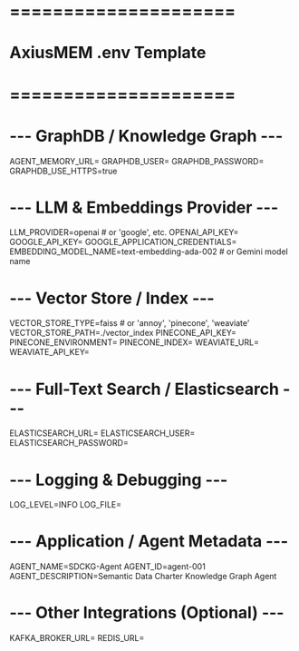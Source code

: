 # =====================
# AxiusMEM .env Template
# =====================

# --- GraphDB / Knowledge Graph ---
AGENT_MEMORY_URL= 
GRAPHDB_USER= 
GRAPHDB_PASSWORD=
GRAPHDB_USE_HTTPS=true

# --- LLM & Embeddings Provider ---
LLM_PROVIDER=openai  # or 'google', etc.
OPENAI_API_KEY=
GOOGLE_API_KEY=
GOOGLE_APPLICATION_CREDENTIALS=
EMBEDDING_MODEL_NAME=text-embedding-ada-002  # or Gemini model name

# --- Vector Store / Index ---
VECTOR_STORE_TYPE=faiss  # or 'annoy', 'pinecone', 'weaviate'
VECTOR_STORE_PATH=./vector_index
PINECONE_API_KEY=
PINECONE_ENVIRONMENT=
PINECONE_INDEX=
WEAVIATE_URL=
WEAVIATE_API_KEY=

# --- Full-Text Search / Elasticsearch ---
ELASTICSEARCH_URL=
ELASTICSEARCH_USER=
ELASTICSEARCH_PASSWORD=

# --- Logging & Debugging ---
LOG_LEVEL=INFO
LOG_FILE=

# --- Application / Agent Metadata ---
AGENT_NAME=SDCKG-Agent
AGENT_ID=agent-001
AGENT_DESCRIPTION=Semantic Data Charter Knowledge Graph Agent

# --- Other Integrations (Optional) ---
KAFKA_BROKER_URL=
REDIS_URL=
